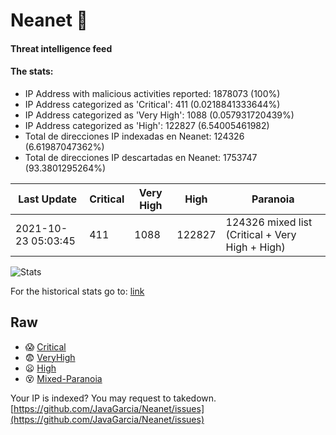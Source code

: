 # Neanet :hocho:
#### Threat intelligence feed
#### The stats:

- IP Address with malicious activities reported: 1878073 (100%)
- IP Address categorized as 'Critical':  411 (0.0218841333644%)
- IP Address categorized as 'Very High':  1088 (0.057931720439%)
- IP Address categorized as 'High':  122827 (6.54005461982)
- Total de direcciones IP indexadas en Neanet:  124326 (6.61987047362%)
- Total de direcciones IP descartadas en Neanet:  1753747 (93.3801295264%)

| Last Update | Critical | Very High | High | Paranoia |
| --- | --- | --- | --- | --- |
| 2021-10-23 05:03:45 | 411 | 1088 | 122827 | 124326 mixed list (Critical + Very High + High)|

![Stats](https://docs.google.com/spreadsheets/d/e/2PACX-1vSnaNMIXVabIpDJjufMlzH7poXnshF3mgd8Is1g9ytUEzVsP5my4Trn8f-xkoLLQ38xpL3HtmUexLo6/pubchart?oid=501124687&format=image)

For the historical stats go to: [link](/stats.csv)
## Raw
- :scream: [Critical](https://raw.githubusercontent.com/JavaGarcia/Neanet/master/blacklists/neanet_critical.txt)
- :fearful: [VeryHigh](https://raw.githubusercontent.com/JavaGarcia/Neanet/master/blacklists/neanet_veryHigh.txtt)
- :frowning: [High](https://raw.githubusercontent.com/JavaGarcia/Neanet/master/blacklists/neanet_high.txt)
- :dizzy_face: [Mixed-Paranoia](https://raw.githubusercontent.com/JavaGarcia/Neanet/master/blacklists/neanet_all.txt)


Your IP is indexed? You may request to takedown. [https://github.com/JavaGarcia/Neanet/issues](https://github.com/JavaGarcia/Neanet/issues)


























































































































































































































































































































































































































































































































































































































































































































































































































































































































































































































































































































































































































































































































































































































































































































































































































































































































































































































































































































































































































































































































































































































































































































































































































































































































































































































































































































































































































































































































































































































































































































































































































































































































































































































































































































































































































































































































































































































































































































































































































































































































































































































































































































































































































































































































































































































































































































































































































































































































































































































































































































































































































































































































































































































































































































































































































































































































































































































































































































































































































































































































































































































































































































































































































































































































































































































































































































































































































































































































































































































































































































































































































































































































































































































































































































































































































































































































































































































































































































































































































































































































































































































































































































































































































































































































































































































































































































































































































































































































































































































































































































































































































































































































































































































































































































































































































































































































































































































